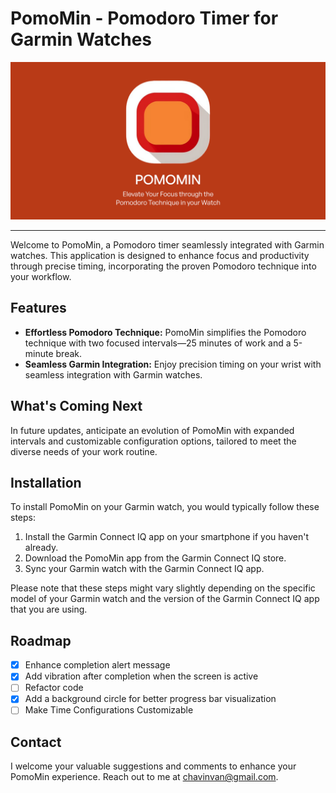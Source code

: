 # PomoMin - Pomodoro Timer for Garmin Watches


![PomoMin App](images/app_heroe.png)

---
Welcome to PomoMin, a Pomodoro timer seamlessly integrated with Garmin watches. This application is designed to enhance focus and productivity through precise timing, incorporating the proven Pomodoro technique into your workflow.

## Features

- **Effortless Pomodoro Technique:** PomoMin simplifies the Pomodoro technique with two focused intervals—25 minutes of work and a 5-minute break.
- **Seamless Garmin Integration:** Enjoy precision timing on your wrist with seamless integration with Garmin watches.

## What's Coming Next

In future updates, anticipate an evolution of PomoMin with expanded intervals and customizable configuration options, tailored to meet the diverse needs of your work routine.

## Installation

To install PomoMin on your Garmin watch, you would typically follow these steps:

1. Install the Garmin Connect IQ app on your smartphone if you haven't already.
2. Download the PomoMin app from the Garmin Connect IQ store.
3. Sync your Garmin watch with the Garmin Connect IQ app.

Please note that these steps might vary slightly depending on the specific model of your Garmin watch and the version of the Garmin Connect IQ app that you are using.

## Roadmap

- [x] Enhance completion alert message
- [x] Add vibration after completion when the screen is active
- [ ] Refactor code
- [x] Add a background circle for better progress bar visualization
- [ ] Make Time Configurations Customizable

## Contact

I welcome your valuable suggestions and comments to enhance your PomoMin experience. Reach out to me at chavinvan@gmail.com.